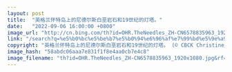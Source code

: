 ```yaml
---
layout: post
title:  "英格兰怀特岛上的尼德尔斯白垩岩石和19世纪的灯塔。"
date:   "2022-09-06 16:00:00 +0800"
image_url: "http://cn.bing.com/th?id=OHR.TheNeedles_ZH-CN6578835963_1920x1080.jpg&rf=LaDigue_1920x1080.jpg&pid=hp"
link: "/search?q=%e5%b0%bc%e5%be%b7%e5%b0%94%e6%96%af%e7%99%bd%e5%9e%a9%e5%b2%a9%e7%9f%b3&form=hpcapt&mkt=zh-cn"
copyright: "英格兰怀特岛上的尼德尔斯白垩岩石和19世纪的灯塔。 (© CBCK Christine/iStock/Getty Images Plus)"
image_hash: "58abdc06aaa7e831f1f8e4aa0cb7e4c8"
image_filename: "th?id=OHR.TheNeedles_ZH-CN6578835963_1920x1080.jpg&rf=LaDigue_1920x1080.jpg&pid=hp"
---
```

